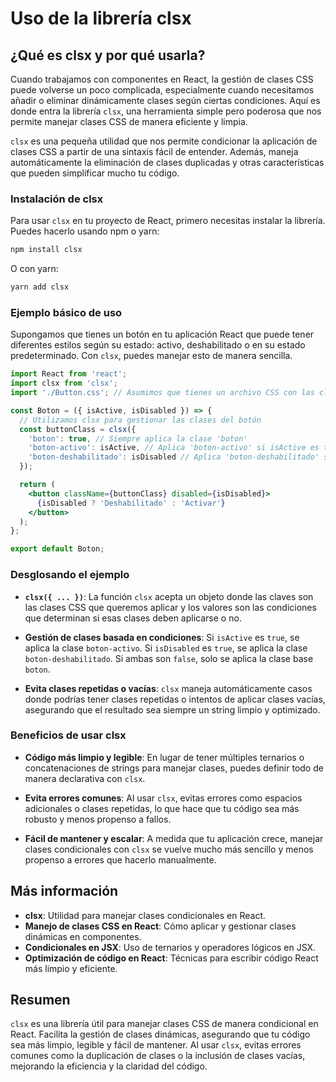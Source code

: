 # Uso de la librería clsx

## ¿Qué es clsx y por qué usarla?

Cuando trabajamos con componentes en React, la gestión de clases CSS puede volverse un poco complicada, especialmente cuando necesitamos añadir o eliminar dinámicamente clases según ciertas condiciones. Aquí es donde entra la librería `clsx`, una herramienta simple pero poderosa que nos permite manejar clases CSS de manera eficiente y limpia.

`clsx` es una pequeña utilidad que nos permite condicionar la aplicación de clases CSS a partir de una sintaxis fácil de entender. Además, maneja automáticamente la eliminación de clases duplicadas y otras características que pueden simplificar mucho tu código.

### Instalación de clsx

Para usar `clsx` en tu proyecto de React, primero necesitas instalar la librería. Puedes hacerlo usando npm o yarn:

```bash
npm install clsx
```

O con yarn:

```bash
yarn add clsx
```

### Ejemplo básico de uso

Supongamos que tienes un botón en tu aplicación React que puede tener diferentes estilos según su estado: activo, deshabilitado o en su estado predeterminado. Con `clsx`, puedes manejar esto de manera sencilla.

```jsx
import React from 'react';
import clsx from 'clsx';
import './Button.css'; // Asumimos que tienes un archivo CSS con las clases correspondientes

const Boton = ({ isActive, isDisabled }) => {
  // Utilizamos clsx para gestionar las clases del botón
  const buttonClass = clsx({
    'boton': true, // Siempre aplica la clase 'boton'
    'boton-activo': isActive, // Aplica 'boton-activo' si isActive es true
    'boton-deshabilitado': isDisabled // Aplica 'boton-deshabilitado' si isDisabled es true
  });

  return (
    <button className={buttonClass} disabled={isDisabled}>
      {isDisabled ? 'Deshabilitado' : 'Activar'}
    </button>
  );
};

export default Boton;
```

### Desglosando el ejemplo

- **`clsx({ ... })`**: La función `clsx` acepta un objeto donde las claves son las clases CSS que queremos aplicar y los valores son las condiciones que determinan si esas clases deben aplicarse o no.

- **Gestión de clases basada en condiciones**: Si `isActive` es `true`, se aplica la clase `boton-activo`. Si `isDisabled` es `true`, se aplica la clase `boton-deshabilitado`. Si ambas son `false`, solo se aplica la clase base `boton`.

- **Evita clases repetidas o vacías**: `clsx` maneja automáticamente casos donde podrías tener clases repetidas o intentos de aplicar clases vacías, asegurando que el resultado sea siempre un string limpio y optimizado.

### Beneficios de usar clsx

- **Código más limpio y legible**: En lugar de tener múltiples ternarios o concatenaciones de strings para manejar clases, puedes definir todo de manera declarativa con `clsx`.

- **Evita errores comunes**: Al usar `clsx`, evitas errores como espacios adicionales o clases repetidas, lo que hace que tu código sea más robusto y menos propenso a fallos.

- **Fácil de mantener y escalar**: A medida que tu aplicación crece, manejar clases condicionales con `clsx` se vuelve mucho más sencillo y menos propenso a errores que hacerlo manualmente.

## Más información

- **clsx**: Utilidad para manejar clases condicionales en React.
- **Manejo de clases CSS en React**: Cómo aplicar y gestionar clases dinámicas en componentes.
- **Condicionales en JSX**: Uso de ternarios y operadores lógicos en JSX.
- **Optimización de código en React**: Técnicas para escribir código React más limpio y eficiente.

## Resumen

`clsx` es una librería útil para manejar clases CSS de manera condicional en React. Facilita la gestión de clases dinámicas, asegurando que tu código sea más limpio, legible y fácil de mantener. Al usar `clsx`, evitas errores comunes como la duplicación de clases o la inclusión de clases vacías, mejorando la eficiencia y la claridad del código.